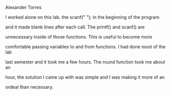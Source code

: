 Alexander Torres

I worked alone on this lab. the scanf(" "); in the beginning of the program

and it made blank lines after each call. The printf() and scanf() are

unnecessary inside of those functions. This is useful to become more 

comfortable passing variables to and from functions. I had done most of the lab

last semester and it took me a few hours. The round function took me about an

hour, the solution I came up with was simple and I was making it more of an 

ordeal than necessary. 

